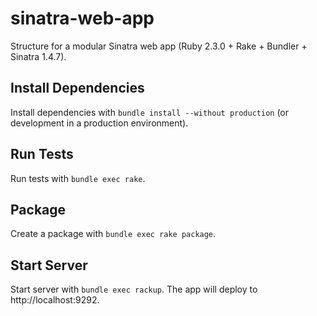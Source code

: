 sinatra-web-app
===============

Structure for a modular Sinatra web app (Ruby 2.3.0 + Rake + Bundler + Sinatra 1.4.7).

## Install Dependencies

Install dependencies with `bundle install --without production` (or development in a production environment).

## Run Tests

Run tests with `bundle exec rake`.

## Package

Create a package with `bundle exec rake package`.

## Start Server

Start server with `bundle exec rackup`. The app will deploy to http://localhost:9292.
